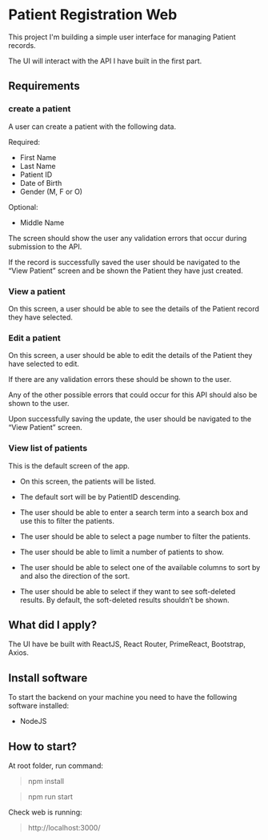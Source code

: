 # Patient Registration Web #

This project I'm building a simple user interface for managing Patient records. 

The UI will interact with the API I have built in the first part.

## Requirements

### create a patient
A user can create a patient with the following data.

Required:
- First Name
- Last Name
- Patient ID
- Date of Birth
- Gender (M, F or O)

Optional:
- Middle Name

The screen should show the user any validation errors that occur during submission to the API.

If the record is successfully saved the user should be navigated to the “View Patient” screen and be shown the Patient they have just created.

### View a patient

On this screen, a user should be able to see the details of the Patient record they have selected.

### Edit a patient

On this screen, a user should be able to edit the details of the Patient they have selected to edit. 

If there are any validation errors these should be shown to the user.

Any of the other possible errors that could occur for this API should also be shown to the user. 

Upon successfully saving the update, the user should be navigated to the “View Patient” screen.

### View list of patients

This is the default screen of the app.

- On this screen, the patients will be listed.

- The default sort will be by PatientID descending.

- The user should be able to enter a search term into a search box and use this to filter the patients.

- The user should be able to select a page number to filter the patients.

- The user should be able to limit a number of patients to show.

- The user should be able to select one of the available columns to sort by and also the direction of the sort.

- The user should be able to select if they want to see soft-deleted results. By default, the soft-deleted results shouldn’t be shown.

## What did I apply?

The UI have be built with ReactJS, React Router, PrimeReact, Bootstrap, Axios.

## Install software

To start the backend on your machine you need to have the following software installed:

* NodeJS

## How to start?

At root folder, run command:

> npm install

> npm run start

Check web is running:

> http://localhost:3000/
